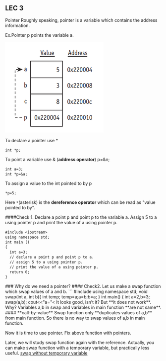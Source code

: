 ## LEC 3

Pointer
Roughly speaking, pointer is a variable which contains the address  information.

Ex.Pointer p points the variable a.

![pointer-p](img/lec3-pointp-a.png)

To declare a pointer use *    
```
int *p;
```

To point a variable use & (**address operator**)
p=&n;

```
int a=3;
int *p=&a;
```
To assign a value to the int pointed to by p
```
*p=5;
```
Here `*`(asterisk)  is  the **dereference operator** which can be read as "value pointed to by".

####Check 1. Declare a point p and point p to the variable a.
Assign 5 to a using pointer p and print the value of a using pointer p.
```
#include <iostream>
using namespace std;
int main ()
{
  int a=3;
  // declare a point p and point p to a.
  // assign 5 to a using pointer p.
  // print the value of a using pointer p.
  return 0;
}

```
<div id="rbutton-2-1-1" data-try="VM8SSho8-qgTEtyX" data-ans="VM8STzdyKNsSRNaq"></div>
### Why do we need a pointer?
#### Check2. Let us make a swap function which swap values of a and b.
```
#include <iostream>
using namespace std;
void swap(int a, int b){
	int temp;
	temp=a;a=b;b=a;	           
}
int main() {
	int a=2,b=3;
	swap(a,b);
	cout<<"a="<<a<<",b="<<b;
	return 0;
}
```
<div id="rbutton-2-2-1" data-try="VM8bIxlvz4UgUHkN" data-ans="/VM8bmxlvz4UgUHk5"></div>
It looks good, isn’t it?  But **it does not work**.
Why? 
Variables a,b in swap and variables in main function **are not same**.
#### **call-by-value**
Swap function only **duplicates values of a,b** from main function.
So there is no way to swap values of a,b in main function.

Now it is time to use pointer.
Fix above function with pointers.

Later, we will study swap function again with the reference.
Actually, you can make swap function with a temporary variable, but practically less useful. 
[swap without temporary variable](http://en.wikipedia.org/wiki/XOR_swap_algorithm)
